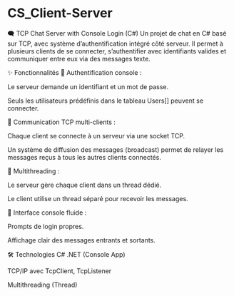 # CS_Client-Server
🗨️ TCP Chat Server with Console Login (C#) Un projet de chat en C# basé sur TCP, avec système d’authentification intégré côté serveur. Il permet à plusieurs clients de se connecter, s’authentifier avec identifiants valides et communiquer entre eux via des messages texte.

✨ Fonctionnalités
🔐 Authentification console :

Le serveur demande un identifiant et un mot de passe.

Seuls les utilisateurs prédéfinis dans le tableau Users[] peuvent se connecter.

📡 Communication TCP multi-clients :

Chaque client se connecte à un serveur via une socket TCP.

Un système de diffusion des messages (broadcast) permet de relayer les messages reçus à tous les autres clients connectés.

🧵 Multithreading :

Le serveur gère chaque client dans un thread dédié.

Le client utilise un thread séparé pour recevoir les messages.

💬 Interface console fluide :

Prompts de login propres.

Affichage clair des messages entrants et sortants.

🛠️ Technologies
C# .NET (Console App)

TCP/IP avec TcpClient, TcpListener

Multithreading (Thread)
